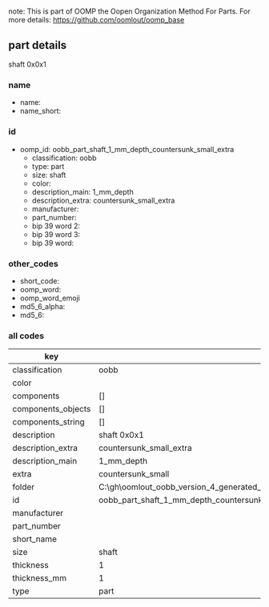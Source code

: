 #   

note: This is part of OOMP the Oopen Organization Method For Parts. For more details: https://github.com/oomlout/oomp_base

##  part details



shaft 0x0x1

### name
* name: 
* name_short: 
### id
* oomp_id: oobb_part_shaft_1_mm_depth_countersunk_small_extra
  * classification: oobb
  * type: part
  * size: shaft
  * color: 
  * description_main: 1_mm_depth
  * description_extra: countersunk_small_extra
  * manufacturer: 
  * part_number: 
  * bip 39 word 2: 
  * bip 39 word 3: 
  * bip 39 word: 

### other_codes
* short_code: 
* oomp_word: 
* oomp_word_emoji 
* md5_6_alpha: 
* md5_6: 









### all codes 
| key | value |  
| --- | --- |  
| classification | oobb |  
| color |  |  
| components | [] |  
| components_objects | [] |  
| components_string | [] |  
| description | shaft 0x0x1 |  
| description_extra | countersunk_small_extra |  
| description_main | 1_mm_depth |  
| extra | countersunk_small |  
| folder | C:\gh\oomlout_oobb_version_4_generated_parts\things\oobb_part_shaft_1_mm_depth_countersunk_small_extra |  
| id | oobb_part_shaft_1_mm_depth_countersunk_small_extra |  
| manufacturer |  |  
| part_number |  |  
| short_name |  |  
| size | shaft |  
| thickness | 1 |  
| thickness_mm | 1 |  
| type | part |  
